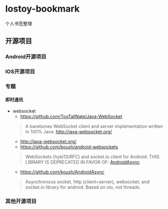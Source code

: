 # lostoy-bookmark
个人书签整理

## 开源项目

### Android开源项目

### IOS开源项目

### 专题

#### 即时通讯
* websocket
	- https://github.com/TooTallNate/Java-WebSocket
	> A barebones WebSocket client and server implementation written in 100% Java. http://java-websocket.org/
	- http://java-websocket.org/
	- https://github.com/koush/android-websockets
	> WebSockets (hybi13/RFC) and socket.io client for Android.
	> THIS LIBRARY IS DEPRECATED IN FAVOR OF:
[AndroidAsync](https://github.com/koush/AndroidAsync)
	- https://github.com/koush/AndroidAsync
	> Asynchronous socket, http (client+server), websocket, and socket.io library for android. Based on nio, not threads.

### 其他开源项目
